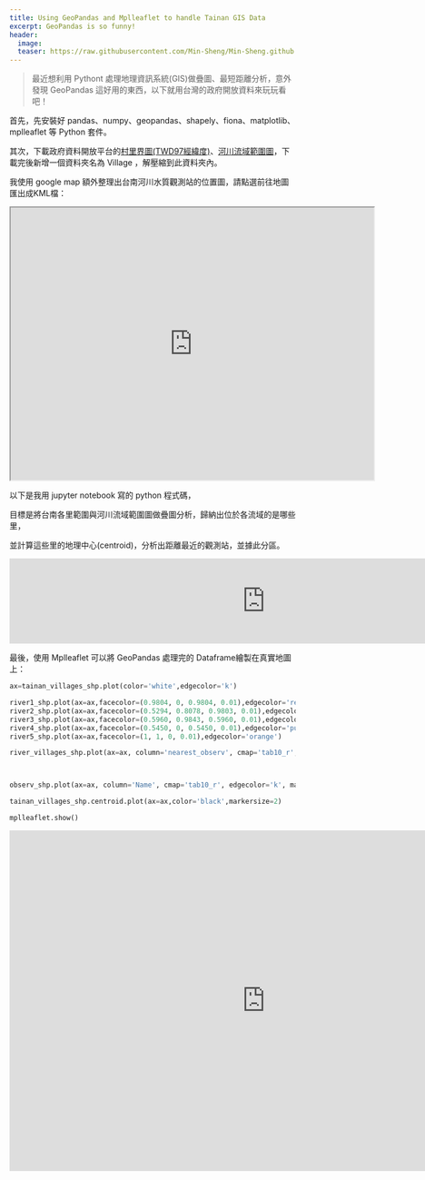 ```yaml
---
title: Using GeoPandas and Mplleaflet to handle Tainan GIS Data
excerpt: GeoPandas is so funny!
header:
  image: 
  teaser: https://raw.githubusercontent.com/Min-Sheng/Min-Sheng.github.io/master/_current_projects/images/tainan_villages&river_observs.png
---
```

> 最近想利用 Pythont 處理地理資訊系統(GIS)做疊圖、最短距離分析，意外發現 GeoPandas 這好用的東西，以下就用台灣的政府開放資料來玩玩看吧！

首先，先安裝好 pandas、numpy、geopandas、shapely、fiona、matplotlib、mplleaflet 等 Python 套件。

其次，下載政府資料開放平台的[村里界圖(TWD97經緯度)](https://data.gov.tw/dataset/7438)、[河川流域範圍圖](https://data.gov.tw/dataset/9823)，下載完後新增一個資料夾名為 Village ，解壓縮到此資料夾內。

我使用 google map 額外整理出台南河川水質觀測站的位置圖，請點選前往地圖匯出成KML檔：

<iframe src="https://www.google.com/maps/d/u/0/embed?mid=16LaPUTI3GzyXe9v3f5o02x06y5xBBcP4" width="640" height="480"></iframe>

以下是我用 jupyter notebook 寫的 python 程式碼，

目標是將台南各里範圍與河川流域範圍圖做疊圖分析，歸納出位於各流域的是哪些里，

並計算這些里的地理中心(centroid)，分析出距離最近的觀測站，並據此分區。

<iframe src="https://60rtgvubb3azlosi4lvvqa-on.drv.tw/Tainan_Villages/Village.html" width="900" frameborder="0" scrolling="no"></iframe>

最後，使用 Mplleaflet 可以將 GeoPandas 處理完的 Dataframe繪製在真實地圖上：

```python
ax=tainan_villages_shp.plot(color='white',edgecolor='k')

river1_shp.plot(ax=ax,facecolor=(0.9804, 0, 0.9804, 0.01),edgecolor='red')
river2_shp.plot(ax=ax,facecolor=(0.5294, 0.8078, 0.9803, 0.01),edgecolor='blue')
river3_shp.plot(ax=ax,facecolor=(0.5960, 0.9843, 0.5960, 0.01),edgecolor='green')
river4_shp.plot(ax=ax,facecolor=(0.5450, 0, 0.5450, 0.01),edgecolor='purple')
river5_shp.plot(ax=ax,facecolor=(1, 1, 0, 0.01),edgecolor='orange')

river_villages_shp.plot(ax=ax, column='nearest_observ', cmap='tab10_r',edgecolor='k',categorical=True)



observ_shp.plot(ax=ax, column='Name', cmap='tab10_r', edgecolor='k', marker='D',markersize=100)

tainan_villages_shp.centroid.plot(ax=ax,color='black',markersize=2)

mplleaflet.show()
```

<iframe src="https://hmvmgga3dvbaxrnyqrms9g-on.drv.tw/intelcityfile/village/map/_map.html" width="900" height="600" frameborder="0" scrolling="no"></iframe>


